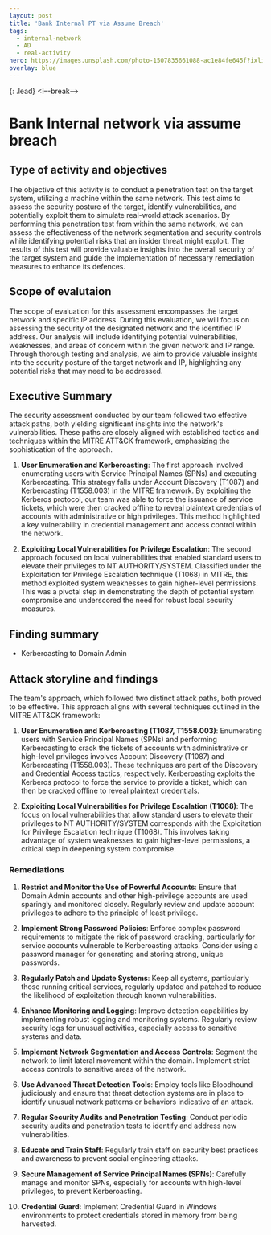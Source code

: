 ```yaml
---
layout: post
title: 'Bank Internal PT via Assume Breach'
tags:
  - internal-network
  - AD
  - real-activity
hero: https://images.unsplash.com/photo-1507835661088-ac1e84fe645f?ixlib=rb-4.0.3&ixid=M3wxMjA3fDB8MHxwaG90by1wYWdlfHx8fGVufDB8fHx8fA%3D%3D&auto=format&fit=crop&w=1562&q=80
overlay: blue
---
```


 {: .lead} <!–-break-–> 

# Bank Internal network via assume breach 

## Type of activity and objectives
The objective of this activity is to conduct a penetration test on the target system, utilizing a machine within the same network. This test aims to assess the security posture of the target, identify vulnerabilities, and potentially exploit them to simulate real-world attack scenarios. 
By performing this penetration test from within the same network, we can assess the effectiveness of the network segmentation and security controls while identifying potential risks that an insider threat might exploit. 
The results of this test will provide valuable insights into the overall security of the target system and guide the implementation of necessary remediation measures to enhance its defences.
## Scope of evalutaion
The scope of evaluation for this assessment encompasses the target network and specific IP address. During this evaluation, we will focus on assessing the security of the designated network and the identified IP address. Our analysis will include identifying potential vulnerabilities, weaknesses, and areas of concern within the given network and IP range. Through thorough testing and analysis, we aim to provide valuable insights into the security posture of the target network and IP, highlighting any potential risks that may need to be addressed.
## Executive Summary

The security assessment conducted by our team followed two effective attack paths, both yielding significant insights into the network's vulnerabilities. These paths are closely aligned with established tactics and techniques within the MITRE ATT&CK framework, emphasizing the sophistication of the approach.

1. **User Enumeration and Kerberoasting**: The first approach involved enumerating users with Service Principal Names (SPNs) and executing Kerberoasting. This strategy falls under Account Discovery (T1087) and Kerberoasting (T1558.003) in the MITRE framework. By exploiting the Kerberos protocol, our team was able to force the issuance of service tickets, which were then cracked offline to reveal plaintext credentials of accounts with administrative or high privileges. This method highlighted a key vulnerability in credential management and access control within the network.
    
2. **Exploiting Local Vulnerabilities for Privilege Escalation**: The second approach focused on local vulnerabilities that enabled standard users to elevate their privileges to NT AUTHORITY/SYSTEM. Classified under the Exploitation for Privilege Escalation technique (T1068) in MITRE, this method exploited system weaknesses to gain higher-level permissions. This was a pivotal step in demonstrating the depth of potential system compromise and underscored the need for robust local security measures.

## Finding summary
- Kerberoasting to Domain Admin
## Attack storyline and findings

The team's approach, which followed two distinct attack paths, both proved to be effective. This approach aligns with several techniques outlined in the MITRE ATT&CK framework:

1. **User Enumeration and Kerberoasting (T1087, T1558.003)**: Enumerating users with Service Principal Names (SPNs) and performing Kerberoasting to crack the tickets of accounts with administrative or high-level privileges involves Account Discovery (T1087) and Kerberoasting (T1558.003). These techniques are part of the Discovery and Credential Access tactics, respectively. Kerberoasting exploits the Kerberos protocol to force the service to provide a ticket, which can then be cracked offline to reveal plaintext credentials.
    
2. **Exploiting Local Vulnerabilities for Privilege Escalation (T1068)**: The focus on local vulnerabilities that allow standard users to elevate their privileges to NT AUTHORITY/SYSTEM corresponds with the Exploitation for Privilege Escalation technique (T1068). This involves taking advantage of system weaknesses to gain higher-level permissions, a critical step in deepening system compromise.

### Remediations

1. **Restrict and Monitor the Use of Powerful Accounts**: Ensure that Domain Admin accounts and other high-privilege accounts are used sparingly and monitored closely. Regularly review and update account privileges to adhere to the principle of least privilege.
    
2. **Implement Strong Password Policies**: Enforce complex password requirements to mitigate the risk of password cracking, particularly for service accounts vulnerable to Kerberoasting attacks. Consider using a password manager for generating and storing strong, unique passwords.
    
3. **Regularly Patch and Update Systems**: Keep all systems, particularly those running critical services, regularly updated and patched to reduce the likelihood of exploitation through known vulnerabilities.
    
4. **Enhance Monitoring and Logging**: Improve detection capabilities by implementing robust logging and monitoring systems. Regularly review security logs for unusual activities, especially access to sensitive systems and data.
    
5. **Implement Network Segmentation and Access Controls**: Segment the network to limit lateral movement within the domain. Implement strict access controls to sensitive areas of the network.
    
6. **Use Advanced Threat Detection Tools**: Employ tools like Bloodhound judiciously and ensure that threat detection systems are in place to identify unusual network patterns or behaviors indicative of an attack.
    
7. **Regular Security Audits and Penetration Testing**: Conduct periodic security audits and penetration tests to identify and address new vulnerabilities.
    
8. **Educate and Train Staff**: Regularly train staff on security best practices and awareness to prevent social engineering attacks.
    
9. **Secure Management of Service Principal Names (SPNs)**: Carefully manage and monitor SPNs, especially for accounts with high-level privileges, to prevent Kerberoasting.
    
10. **Credential Guard**: Implement Credential Guard in Windows environments to protect credentials stored in memory from being harvested.
